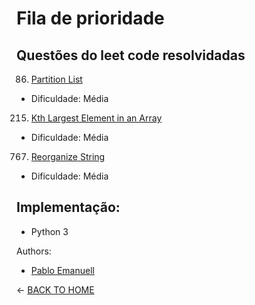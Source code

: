 # Fila de prioridade

[//]: # "TODO: Link do medium"
[//]: # "TODO: explicação detalhada"


## Questões do leet code resolvidadas
86. [Partition List](question86.md)
+ Dificuldade: Média 
215. [Kth Largest Element in an Array](question215.md)
+ Dificuldade: Média
767. [Reorganize String](question767.md)
+ Dificuldade: Média

## Implementação:
+ Python 3

Authors:
+ [Pablo Emanuell](https://github.com/pabloufrn)

<- [BACK TO HOME](../README.md)